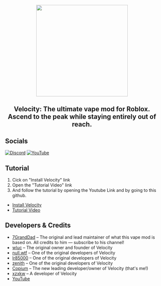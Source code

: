 <p align="center">
  <img src="https://i.imgur.com/rtV5lC8.png" width="300"/>
</p>
<h2 align="center">
  Velocity: The ultimate vape mod for Roblox.
  <br/>
  Ascend to the peak while staying entirely out of reach.
</h2>

## Socials
[![Discord](https://img.shields.io/badge/Discord-5865F2?style=for-the-badge&logo=discord&logoColor=white)](https://discord.gg/ZJVQavdk)
[![YouTube](https://img.shields.io/badge/YouTube-FF0000?style=for-the-badge&logo=youtube&logoColor=white)](https://www.youtube.com/@Copiumic)

## Tutorial
1. Cick on "Install Velocity" link
2. Open the "Tutorial Video" link
3. And follow the tutorial by opening the Youtube Link and by going to this github.

- [Install Velocity](https://github.com/Copiums/Copium) 
- [Tutorial Video](https://www.youtube.com/watch?v=lJ7Odd8cmSQ) 


## Developers & Credits

- [7GrandDad](https://github.com/7GrandDadPGN) – The original and lead maintainer of what this vape mod is based on. All credits to him — subscribe to his channel!
- [wluc](https://github.com/warprbx) – The original owner and founder of Velocity
- [null.wtf](https://github.com/null-wtf) – One of the original developers of Velocity
- [lr85000](https://github.com/kiurgjirkgk) – One of the original developers of Velocity
- [zenith](https://github.com/AtTheZenith) – One of the original developers of Velocity
- [Copium](https://github.com/Copiums) – The new leading developer/owner of Velocity (that's me!)
- [xzxkw](https://github.com/Sail100) – A developer of Velocity  
- [YouTube](https://www.youtube.com/@Copiumic)




